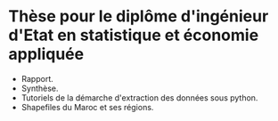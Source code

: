 # Thèse pour le diplôme d'ingénieur d'Etat en statistique et économie appliquée

- Rapport.
- Synthèse.
- Tutoriels de la démarche d'extraction des données sous python.
- Shapefiles du Maroc et ses régions.
